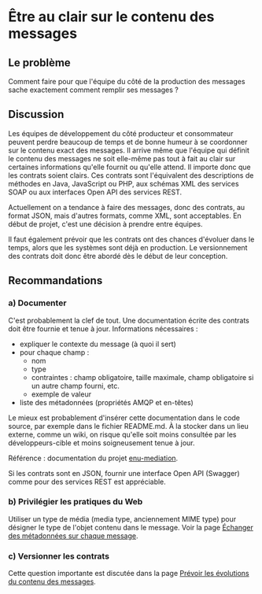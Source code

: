 # Être au clair sur le contenu des messages

## Le problème

Comment faire pour que l'équipe du côté de la production des messages sache exactement comment remplir
ses messages ?

## Discussion

Les équipes de développement du côté producteur et consommateur peuvent perdre beaucoup de temps et de
bonne humeur à se coordonner sur le contenu exact des messages.
Il arrive même que l'équipe qui définit le contenu des messages ne soit elle-même pas tout à fait au
clair sur certaines informations qu'elle fournit ou qu'elle attend.
Il importe donc que les contrats soient clairs.
Ces contrats sont l'équivalent des descriptions de méthodes en Java, JavaScript ou PHP, aux schémas XML
des services SOAP ou aux interfaces Open API des services REST.

Actuellement on a tendance à faire des messages, donc des contrats, au format JSON, mais d'autres
formats, comme XML, sont acceptables.
En début de projet, c'est une décision à prendre entre équipes.

Il faut également prévoir que les contrats ont des chances d'évoluer dans le temps, alors que les
systèmes sont déjà en production.
Le versionnement des contrats doit donc être abordé dès le début de leur conception.

## Recommandations

### a) Documenter

C'est probablement la clef de tout. Une documentation écrite des contrats doit être fournie et tenue à jour.
Informations nécessaires :

- expliquer le contexte du message (à quoi il sert)
- pour chaque champ :
  - nom
  - type
  - contraintes : champ obligatoire, taille maximale, champ obligatoire si un autre champ fourni, etc.
  - exemple de valeur
- liste des métadonnées (propriétés AMQP et en-têtes)

Le mieux est probablement d'insérer cette documentation dans le code source, par exemple dans le fichier
README.md.
À la stocker dans un lieu externe, comme un wiki, on risque qu'elle soit moins consultée par les
développeurs-cible et moins soigneusement tenue à jour.

Référence : documentation du projet
[enu-mediation](https://github.com/Espace-numerique-de-l-usager/enu-mediation/blob/master/docs/messages.md).

Si les contrats sont en JSON, fournir une interface Open API (Swagger) comme pour des services REST est
appréciable.

### b) Privilégier les pratiques du Web

Utiliser un type de média (media type, anciennement MIME type) pour désigner le type de l'objet contenu
dans le message.
Voir la page
[Échanger des métadonnées sur chaque message](b_echanger_des_metadonnees_sur_chaque_message.md).

### c) Versionner les contrats

Cette question importante est discutée dans la page
[Prévoir les évolutions du contenu des messages](b_prevoir_les_evolutions_des_messages.md).
